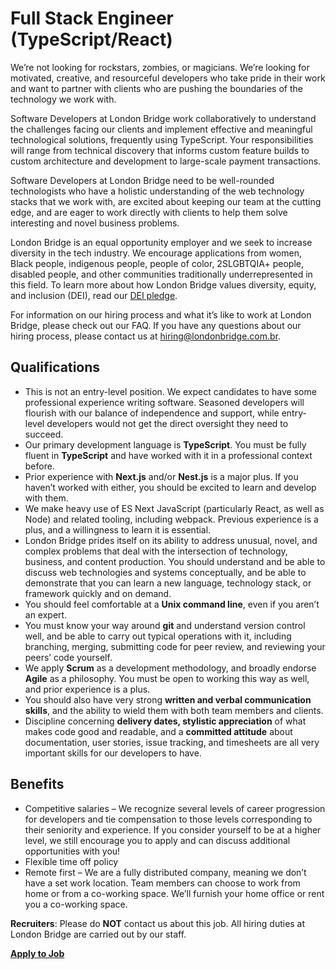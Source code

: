 # Full Stack Engineer (TypeScript/React)

We’re not looking for rockstars, zombies, or magicians. We’re looking for motivated, creative, and resourceful developers who take pride in their work and want to partner with clients who are pushing the boundaries of the technology we work with.

Software Developers at London Bridge work collaboratively to understand the challenges facing our clients and implement effective and meaningful technological solutions, frequently using TypeScript. Your responsibilities will range from technical discovery that informs custom feature builds to custom architecture and development to large-scale payment transactions.

Software Developers at London Bridge need to be well-rounded technologists who have a holistic understanding of the web technology stacks that we work with, are excited about keeping our team at the cutting edge, and are eager to work directly with clients to help them solve interesting and novel business problems.

London Bridge is an equal opportunity employer and we seek to increase diversity in the tech industry. We encourage applications from women, Black people, indigenous people, people of color, 2SLGBTQIA+ people, disabled people, and other communities traditionally underrepresented in this field. To learn more about how London Bridge values diversity, equity, and inclusion (DEI), read our [DEI pledge](/DEI.md).

For information on our hiring process and what it’s like to work at London Bridge, please check out our FAQ. If you have any questions about our hiring process, please contact us at [hiring@londonbridge.com.br](mailto:hiring@londonbridge.com.br).

## Qualifications

- This is not an entry-level position. We expect candidates to have some professional experience writing software. Seasoned developers will flourish with our balance of independence and support, while entry-level developers would not get the direct oversight they need to succeed.
- Our primary development language is **TypeScript**. You must be fully fluent in **TypeScript** and have worked with it in a professional context before.
- Prior experience with **Next.js** and/or **Nest.js** is a major plus. If you haven’t worked with either, you should be excited to learn and develop with them.
- We make heavy use of ES Next JavaScript (particularly React, as well as Node) and related tooling, including webpack. Previous experience is a plus, and a willingness to learn it is essential.
- London Bridge prides itself on its ability to address unusual, novel, and complex problems that deal with the intersection of technology, business, and content production. You should understand and be able to discuss web technologies and systems conceptually, and be able to demonstrate that you can learn a new language, technology stack, or framework quickly and on demand.
- You should feel comfortable at a **Unix command line**, even if you aren’t an expert.
- You must know your way around **git** and understand version control well, and be able to carry out typical operations with it, including branching, merging, submitting code for peer review, and reviewing your peers’ code yourself.
- We apply **Scrum** as a development methodology, and broadly endorse **Agile** as a philosophy. You must be open to working this way as well, and prior experience is a plus.
- You should also have very strong **written and verbal communication skills**, and the ability to wield them with both team members and clients.
- Discipline concerning **delivery dates, stylistic appreciation** of what makes code good and readable, and a **committed attitude** about documentation, user stories, issue tracking, and timesheets are all very important skills for our developers to have.

## Benefits

- Competitive salaries – We recognize several levels of career progression for developers and tie compensation to those levels corresponding to their seniority and experience. If you consider yourself to be at a higher level, we still encourage you to apply and can discuss additional opportunities with you!
- Flexible time off policy
- Remote first – We are a fully distributed company, meaning we don’t have a set work location. Team members can choose to work from home or from a co-working space. We’ll furnish your home office or rent you a co-working space.

**Recruiters**: Please do **NOT** contact us about this job. All hiring duties at London Bridge are carried out by our staff.

**[Apply to Job](https://github.com/london-bridge/hiring/issues/new)**
